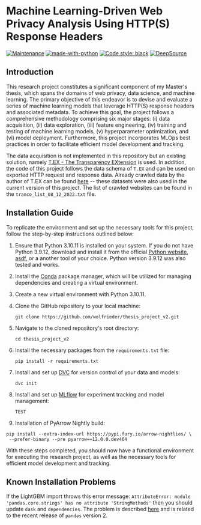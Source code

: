 # Machine Learning-Driven Web Privacy Analysis Using HTTP(S) Response Headers

[![Maintenance](https://img.shields.io/badge/Maintained%3F-yes-green.svg)](https://github.com/wolfrieder/thesis_project_v2/graphs/commit-activity)
[![made-with-python](https://img.shields.io/badge/Made%20with-Python-1f425f.svg)](https://www.python.org/)
[![Code style: black](https://img.shields.io/badge/code%20style-black-000000.svg)](https://github.com/psf/black)
[![DeepSource](https://deepsource.io/gh/wolfrieder/thesis_project_v2.svg/?label=active+issues&show_trend=true&token=bI2KtH2zJhdmo15pPCscudQ9)](https://deepsource.io/gh/wolfrieder/thesis_project_v2/?ref=repository-badge)
## Introduction

This research project constitutes a significant component of my Master's thesis, 
which spans the domains of web privacy, data science, and machine learning. 
The primary objective of this endeavor is to devise and evaluate a series of machine
learning models that leverage HTTP(S) response headers and associated metadata. 
To achieve this goal, the project follows a comprehensive methodology comprising 
six major stages: (i) data acquisition, (ii) data exploration, (iii) feature 
engineering, (iv) training and testing of machine learning models, (v) hyperparameter
optimization, and (vi) model deployment. Furthermore, this project incorporates 
MLOps best practices in order to facilitate efficient model development and tracking.

The data acquisition is not implemented in this repository but an existing solution,
namely [T.EX - The Transparency EXtension](https://github.com/t-ex-tools/t.ex) 
is used. In addition, the code of this project follows the data schema of `T.EX`
and can be used on exported HTTP request and response data. Already crawled data
by the author of T.EX can be found [here](https://zenodo.org/record/7123945#.Y8VDEXaZPtU) 
-- these datasets were also used in the current version of this project. The list of
crawled websites can be found in the `tranco_list_08_12_2022.txt` file. 

## Installation Guide

To replicate the environment and set up the necessary tools for this project, 
follow the step-by-step instructions outlined below:

1. Ensure that Python 3.10.11 is installed on your system. If you do not have Python 3.9.12, download and install it
   from the official [Python website](https://www.python.org/downloads/), 
   [asdf](https://asdf-vm.com), or a another tool of your choice. Python version 3.9.12 was also tested and works. 

2. Install the [Conda](https://docs.conda.io/en/latest/miniconda.html) package manager, which will be utilized for
   managing dependencies and creating a virtual environment.

3. Create a new virtual environment with Python 3.10.11.

5. Clone the GitHub repository to your local machine:
   ```
   git clone https://github.com/wolfrieder/thesis_project_v2.git
   ```

6. Navigate to the cloned repository's root directory:
   ```
   cd thesis_project_v2
   ```

7. Install the necessary packages from the `requirements.txt` file:
   ```
   pip install -r requirements.txt
   ```

8. Install and set up [DVC](https://dvc.org/doc/install) for version control of your data and models:
   ```
   dvc init
   ```

9. Install and set up [MLflow](https://mlflow.org/docs/latest/quickstart.html) for experiment tracking and model management:
   ```
   TEST
   ```

10. Installation of PyArrow Nightly build:
   ```
   pip install --extra-index-url https://pypi.fury.io/arrow-nightlies/ \
    --prefer-binary --pre pyarrow==12.0.0.dev464
   ```
   
With these steps completed, you should now have a functional environment for executing the research project, as well as 
the necessary tools for efficient model development and tracking.

## Known Installation Problems

If the LightGBM import throws this error message: 
`AttributeError: module 'pandas.core.strings' has no attribute 'StringMethods'` 
then you should update `dask` and `dependencies`. The problem is described 
[here](https://github.com/microsoft/LightGBM/issues/5739) and is related to the
recent release of `pandas` version 2. 
